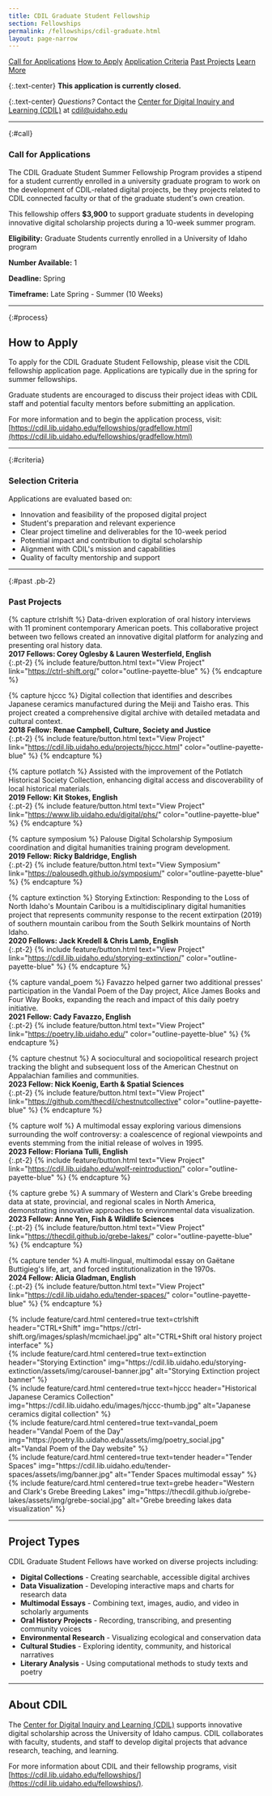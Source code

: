 ```yaml
---
title: CDIL Graduate Student Fellowship
section: Fellowships
permalink: /fellowships/cdil-graduate.html
layout: page-narrow
---
```


<div class="text-center mb-2 pt-3">
    <a href="#call" class="btn btn-secondary btn-sm my-2 mx-1">Call for Applications</a>
    <a href="#process" class="btn btn-secondary btn-sm my-2 mx-1">How to Apply</a>
    <a href="#criteria" class="btn btn-secondary btn-sm my-2 mx-1">Application Criteria</a>
    <a href="#past" class="btn btn-secondary btn-sm my-2 mx-1">Past Projects</a>
    <a href="https://cdil.lib.uidaho.edu/fellowships/gradfellow.html" class="btn btn-info my-2 mx-1"><span class="fas fa-external-link-alt"></span> Learn More</a>
</div>

{:.text-center}
**This application is currently closed.**

{:.text-center}
*Questions?* Contact the [Center for Digital Inquiry and Learning (CDIL)](https://cdil.lib.uidaho.edu/) at [cdil@uidaho.edu](mailto:cdil@uidaho.edu)

---

{:#call}
### Call for Applications

The CDIL Graduate Student Summer Fellowship Program provides a stipend for a student currently enrolled in a university graduate program to work on the development of CDIL-related digital projects, be they projects related to CDIL connected faculty or that of the graduate student's own creation.

This fellowship offers **$3,900** to support graduate students in developing innovative digital scholarship projects during a 10-week summer program.

**Eligibility:** Graduate Students currently enrolled in a University of Idaho program

**Number Available:** 1

**Deadline:** Spring

**Timeframe:** Late Spring - Summer (10 Weeks)

---

{:#process}
## How to Apply

To apply for the CDIL Graduate Student Fellowship, please visit the CDIL fellowship application page. Applications are typically due in the spring for summer fellowships.

Graduate students are encouraged to discuss their project ideas with CDIL staff and potential faculty mentors before submitting an application.

For more information and to begin the application process, visit: [https://cdil.lib.uidaho.edu/fellowships/gradfellow.html](https://cdil.lib.uidaho.edu/fellowships/gradfellow.html)

---

{:#criteria}
### Selection Criteria

Applications are evaluated based on:

- Innovation and feasibility of the proposed digital project
- Student's preparation and relevant experience
- Clear project timeline and deliverables for the 10-week period
- Potential impact and contribution to digital scholarship
- Alignment with CDIL's mission and capabilities
- Quality of faculty mentorship and support

---

{:#past .pb-2}
### Past Projects

{% capture ctrlshift %}
Data-driven exploration of oral history interviews with 11 prominent contemporary American poets. This collaborative project between two fellows created an innovative digital platform for analyzing and presenting oral history data.
<br>
**2017 Fellows: Corey Oglesby & Lauren Westerfield, English**
<br>
{:.pt-2}
{% include feature/button.html text="View Project" link="https://ctrl-shift.org/" color="outline-payette-blue" %}
{% endcapture %}

{% capture hjccc %}
Digital collection that identifies and describes Japanese ceramics manufactured during the Meiji and Taisho eras. This project created a comprehensive digital archive with detailed metadata and cultural context.
<br>
**2018 Fellow: Renae Campbell, Culture, Society and Justice**
<br>
{:.pt-2}
{% include feature/button.html text="View Project" link="https://cdil.lib.uidaho.edu/projects/hjccc.html" color="outline-payette-blue" %}
{% endcapture %}

{% capture potlatch %}
Assisted with the improvement of the Potlatch Historical Society Collection, enhancing digital access and discoverability of local historical materials.
<br>
**2019 Fellow: Kit Stokes, English**
<br>
{:.pt-2}
{% include feature/button.html text="View Project" link="https://www.lib.uidaho.edu/digital/phs/" color="outline-payette-blue" %}
{% endcapture %}

{% capture symposium %}
Palouse Digital Scholarship Symposium coordination and digital humanities training program development.
<br>
**2019 Fellow: Ricky Baldridge, English**
<br>
{:.pt-2}
{% include feature/button.html text="View Symposium" link="https://palousedh.github.io/symposium/" color="outline-payette-blue" %}
{% endcapture %}

{% capture extinction %}
Storying Extinction: Responding to the Loss of North Idaho's Mountain Caribou is a multidisciplinary digital humanities project that represents community response to the recent extirpation (2019) of southern mountain caribou from the South Selkirk mountains of North Idaho.
<br>
**2020 Fellows: Jack Kredell & Chris Lamb, English**
<br>
{:.pt-2}
{% include feature/button.html text="View Project" link="https://cdil.lib.uidaho.edu/storying-extinction/" color="outline-payette-blue" %}
{% endcapture %}

{% capture vandal_poem %}
Favazzo helped garner two additional presses' participation in the Vandal Poem of the Day project, Alice James Books and Four Way Books, expanding the reach and impact of this daily poetry initiative.
<br>
**2021 Fellow: Cady Favazzo, English**
<br>
{:.pt-2}
{% include feature/button.html text="View Project" link="https://poetry.lib.uidaho.edu/" color="outline-payette-blue" %}
{% endcapture %}

{% capture chestnut %}
A sociocultural and sociopolitical research project tracking the blight and subsequent loss of the American Chestnut on Appalachian families and communities.
<br>
**2023 Fellow: Nick Koenig, Earth & Spatial Sciences**
<br>
{:.pt-2}
{% include feature/button.html text="View Project" link="https://github.com/thecdil/chestnutcollective" color="outline-payette-blue" %}
{% endcapture %}

{% capture wolf %}
A multimodal essay exploring various dimensions surrounding the wolf controversy: a coalescence of regional viewpoints and events stemming from the initial release of wolves in 1995.
<br>
**2023 Fellow: Floriana Tulli, English**
<br>
{:.pt-2}
{% include feature/button.html text="View Project" link="https://cdil.lib.uidaho.edu/wolf-reintroduction/" color="outline-payette-blue" %}
{% endcapture %}

{% capture grebe %}
A summary of Western and Clark's Grebe breeding data at state, provincial, and regional scales in North America, demonstrating innovative approaches to environmental data visualization.
<br>
**2023 Fellow: Anne Yen, Fish & Wildlife Sciences**
<br>
{:.pt-2}
{% include feature/button.html text="View Project" link="https://thecdil.github.io/grebe-lakes/" color="outline-payette-blue" %}
{% endcapture %}

{% capture tender %}
A multi-lingual, multimodal essay on Gaëtane Buttigieg's life, art, and forced institutionalization in the 1970s.
<br>
**2024 Fellow: Alicia Gladman, English**
<br>
{:.pt-2}
{% include feature/button.html text="View Project" link="https://cdil.lib.uidaho.edu/tender-spaces/" color="outline-payette-blue" %}
{% endcapture %}

<div class="row justify-content-center">
<div class="col-md-6">
{% include feature/card.html centered=true text=ctrlshift header="CTRL+Shift" img="https://ctrl-shift.org/images/splash/mcmichael.jpg" alt="CTRL+Shift oral history project interface" %}
</div>
<div class="col-md-6">
{% include feature/card.html centered=true text=extinction header="Storying Extinction" img="https://cdil.lib.uidaho.edu/storying-extinction/assets/img/carousel-banner.jpg" alt="Storying Extinction project banner" %}
</div>
<div class="col-md-6">
{% include feature/card.html centered=true text=hjccc header="Historical Japanese Ceramics Collection" img="https://cdil.lib.uidaho.edu/images/hjccc-thumb.jpg" alt="Japanese ceramics digital collection" %}
</div>
<div class="col-md-6">
{% include feature/card.html centered=true text=vandal_poem header="Vandal Poem of the Day" img="https://poetry.lib.uidaho.edu/assets/img/poetry_social.jpg" alt="Vandal Poem of the Day website" %}
</div>
<div class="col-md-6">
{% include feature/card.html centered=true text=tender header="Tender Spaces" img="https://cdil.lib.uidaho.edu/tender-spaces/assets/img/banner.jpg" alt="Tender Spaces multimodal essay" %}
</div>
<div class="col-md-6">
{% include feature/card.html centered=true text=grebe header="Western and Clark's Grebe Breeding Lakes" img="https://thecdil.github.io/grebe-lakes/assets/img/grebe-social.jpg" alt="Grebe breeding lakes data visualization" %}
</div>
</div>

---

## Project Types

CDIL Graduate Student Fellows have worked on diverse projects including:

- **Digital Collections** - Creating searchable, accessible digital archives
- **Data Visualization** - Developing interactive maps and charts for research data
- **Multimodal Essays** - Combining text, images, audio, and video in scholarly arguments
- **Oral History Projects** - Recording, transcribing, and presenting community voices
- **Environmental Research** - Visualizing ecological and conservation data
- **Cultural Studies** - Exploring identity, community, and historical narratives
- **Literary Analysis** - Using computational methods to study texts and poetry

---

## About CDIL

The [Center for Digital Inquiry and Learning (CDIL)](https://cdil.lib.uidaho.edu/) supports innovative digital scholarship across the University of Idaho campus. CDIL collaborates with faculty, students, and staff to develop digital projects that advance research, teaching, and learning.

For more information about CDIL and their fellowship programs, visit [https://cdil.lib.uidaho.edu/fellowships/](https://cdil.lib.uidaho.edu/fellowships/).
